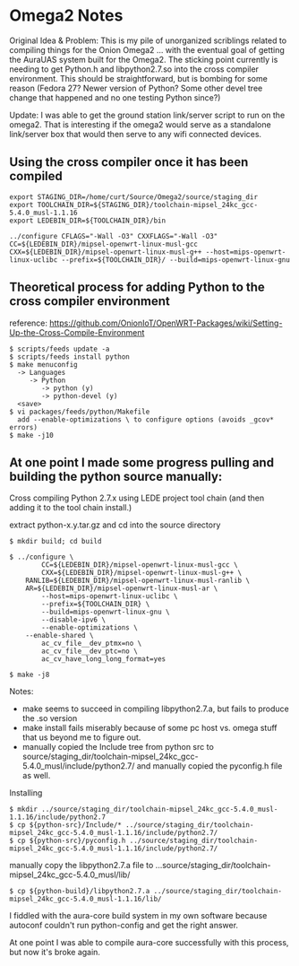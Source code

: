 # Omega2 Notes

Original Idea & Problem: This is my pile of unorganized scriblings
related to compiling things for the Onion Omega2 ... with the eventual
goal of getting the AuraUAS system built for the Omega2.  The sticking
point currently is needing to get Python.h and libpython2.7.so into
the cross compiler environment.  This should be straightforward, but
is bombing for some reason (Fedora 27?  Newer version of Python?  Some
other devel tree change that happened and no one testing Python
since?)

Update: I was able to get the ground station link/server script to run
on the omega2. That is interesting if the omega2 would serve as a
standalone link/server box that would then serve to any wifi connected
devices.

## Using the cross compiler once it has been compiled

    export STAGING_DIR=/home/curt/Source/Omega2/source/staging_dir
    export TOOLCHAIN_DIR=${STAGING_DIR}/toolchain-mipsel_24kc_gcc-5.4.0_musl-1.1.16
    export LEDEBIN_DIR=${TOOLCHAIN_DIR}/bin

    ../configure CFLAGS="-Wall -O3" CXXFLAGS="-Wall -O3" CC=${LEDEBIN_DIR}/mipsel-openwrt-linux-musl-gcc CXX=${LEDEBIN_DIR}/mipsel-openwrt-linux-musl-g++ --host=mips-openwrt-linux-uclibc --prefix=${TOOLCHAIN_DIR}/ --build=mips-openwrt-linux-gnu

## Theoretical process for adding Python to the cross compiler environment

reference: https://github.com/OnionIoT/OpenWRT-Packages/wiki/Setting-Up-the-Cross-Compile-Environment
  
    $ scripts/feeds update -a
    $ scripts/feeds install python
    $ make menuconfig
      -> Languages
         -> Python
            -> python (y)
            -> python-devel (y)
      <save>
    $ vi packages/feeds/python/Makefile
      add --enable-optimizations \ to configure options (avoids _gcov* errors)
    $ make -j10


## At one point I made some progress pulling and building the python source manually:

Cross compiling Python 2.7.x using LEDE project tool chain (and then
adding it to the tool chain install.)

extract python-x.y.tar.gz and cd into the source directory

    $ mkdir build; cd build

    $ ../configure \
            CC=${LEDEBIN_DIR}/mipsel-openwrt-linux-musl-gcc \
            CXX=${LEDEBIN_DIR}/mipsel-openwrt-linux-musl-g++ \
	    RANLIB=${LEDEBIN_DIR}/mipsel-openwrt-linux-musl-ranlib \
	    AR=${LEDEBIN_DIR}/mipsel-openwrt-linux-musl-ar \
            --host=mips-openwrt-linux-uclibc \
            --prefix=${TOOLCHAIN_DIR} \
            --build=mips-openwrt-linux-gnu \
            --disable-ipv6 \
            --enable-optimizations \
	    --enable-shared \
            ac_cv_file__dev_ptmx=no \
            ac_cv_file__dev_ptc=no \
            ac_cv_have_long_long_format=yes

    $ make -j8

Notes:
  - make seems to succeed in compiling libpython2.7.a, but fails to
    produce the .so version
  - make install fails miserably because of some pc host vs. omega
    stuff that us beyond me to figure out.
  - manually copied the Include tree from python src to
    source/staging_dir/toolchain-mipsel_24kc_gcc-5.4.0_musl/include/python2.7/
    and manually copied the pyconfig.h file as well.

Installing

    $ mkdir ../source/staging_dir/toolchain-mipsel_24kc_gcc-5.4.0_musl-1.1.16/include/python2.7
    $ cp ${python-src}/Include/* ../source/staging_dir/toolchain-mipsel_24kc_gcc-5.4.0_musl-1.1.16/include/python2.7/
    $ cp ${python-src}/pyconfig.h ../source/staging_dir/toolchain-mipsel_24kc_gcc-5.4.0_musl-1.1.16/include/python2.7/

manually copy the libpython2.7.a file to ...source/staging_dir/toolchain-mipsel_24kc_gcc-5.4.0_musl/lib/

    $ cp ${python-build}/libpython2.7.a ../source/staging_dir/toolchain-mipsel_24kc_gcc-5.4.0_musl-1.1.16/lib/

I fiddled with the aura-core build system in my own software because
autoconf couldn't run python-config and get the right answer.

At one point I was able to compile aura-core successfully with this
process, but now it's broke again.